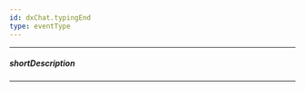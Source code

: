 ```yaml
---
id: dxChat.typingEnd
type: eventType
---
```

---
##### shortDescription
<!-- Description goes here -->

---
<!-- Description goes here -->